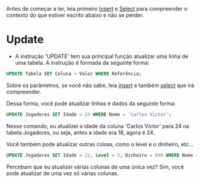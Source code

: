 Antes de começar a ler, leia primeiro [Insert](https://github.com/CarlinCV/sqlite-tutorial/blob/main/Extra/insert.md) e [Select](https://github.com/CarlinCV/sqlite-tutorial/blob/main/Extra/select.md) para compreender o contexto do que estiver escrito abaixo e não se perder.

# Update
- A instrução 'UPDATE' tem sua principal função atualizar uma linha de uma tabela. A instrução é formada da seguinte forma:
```sql
UPDATE Tabela SET Coluna = Valor WHERE Referência;
```
Sobre os parâmetros, se você não sabe, leia [insert](https://github.com/CarlinCV/sqlite-tutorial/blob/main/Extra/insert.md) e também [select](https://github.com/CarlinCV/sqlite-tutorial/blob/main/Extra/select.md) que irá compreender.

Dessa forma, você pode atualizar linhas e dados da seguinte forma:
```sql
UPDATE Jogadores SET Idade = 24 WHERE Nome = 'Carlos Victor';
```
Nesse comando, eu atualizei a idade da coluna 'Carlos Victor' para 24 na tabela Jogadores, ou seja, antes a idade era 18, agora é 24.

Você também pode atualizar outras coisas, como o level e o dinheiro, etc...
```sql
UPDATE Jogadores SET Idade = 21, Level = 5, Dinheiro = 840 WHERE Nome = 'Carlos Victor';
```
Percebam que eu atualizei várias colunas de uma única vez? Sim, você pode atualizar de uma vez só várias colunas.